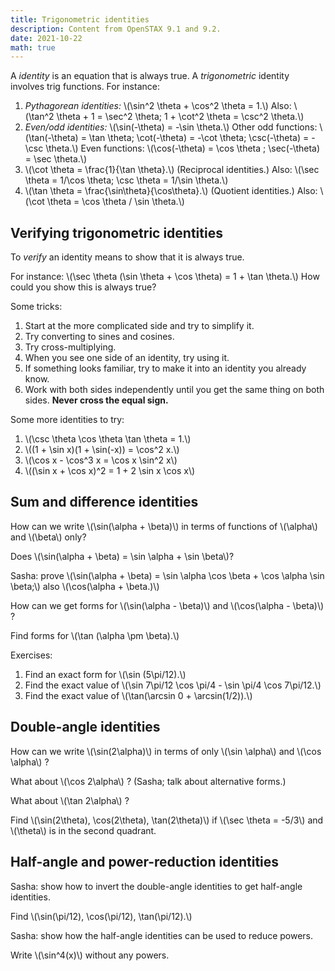 ```yaml
---
title: Trigonometric identities
description: Content from OpenSTAX 9.1 and 9.2.
date: 2021-10-22
math: true
---
```


A *identity* is an equation that is always true. A *trigonometric* identity involves trig functions.
For instance:
1. *Pythagorean identities:* \\(\sin^2 \theta + \cos^2 \theta = 1.\\)
  Also: \\(\tan^2 \theta + 1 = \sec^2 \theta; 1 + \cot^2 \theta = \csc^2 \theta.\\)
2. *Even/odd identities:* \\(\sin(-\theta) = -\sin \theta.\\)
    Other odd functions: \\(\tan(-\theta) = \tan \theta; \cot(-\theta) = -\cot \theta; \csc(-\theta) = -\csc \theta.\\)
    Even functions: \\(\cos(-\theta) = \cos \theta ; \sec(-\theta) = \sec \theta.\\)
3. \\(\cot \theta = \frac{1}{\tan \theta}.\\) (Reciprocal identities.)
  Also: \\(\sec \theta = 1/\cos \theta; \csc \theta = 1/\sin \theta.\\)
4. \\(\tan \theta = \frac{\sin\theta}{\cos\theta}.\\) (Quotient identities.)
  Also: \\(\cot \theta = \cos \theta / \sin \theta.\\)

## Verifying trigonometric identities

To *verify* an identity means to show that it is always true.

For instance: \\(\sec \theta (\sin \theta + \cos \theta) = 1 + \tan \theta.\\)
How could you show this is always true?

Some tricks:
1. Start at the more complicated side and try to simplify it.
2. Try converting to sines and cosines.
3. Try cross-multiplying.
4. When you see one side of an identity, try using it.
5. If something looks familiar, try to make it into an identity you already know.
6. Work with both sides independently until you get the same thing on both sides. **Never cross the equal sign.**

Some more identities to try:
1. \\(\csc \theta \cos \theta \tan \theta = 1.\\)
2. \\((1 + \sin x)(1 + \sin(-x)) = \cos^2 x.\\)  
3. \\(\cos x - \cos^3 x = \cos x \sin^2 x\\)
4. \\((\sin x + \cos x)^2 = 1 + 2 \sin x \cos x\\)

## Sum and difference identities
How can we write \\(\sin(\alpha + \beta)\\) in terms of functions of \\(\alpha\\) and \\(\beta\\) only?

Does \\(\sin(\alpha + \beta) = \sin \alpha + \sin \beta\\)?

Sasha: prove \\(\sin(\alpha + \beta) = \sin \alpha \cos \beta + \cos \alpha \sin \beta;\\) also \\(\cos(\alpha + \beta.)\\)

How can we get forms for \\(\sin(\alpha - \beta)\\) and \\(\cos(\alpha - \beta)\\) ?

Find forms for \\(\tan (\alpha \pm \beta).\\)

Exercises:

1.  Find an exact form for \\(\sin (5\pi/12).\\)
2.  Find the exact value of \\(\sin 7\pi/12 \cos \pi/4 - \sin \pi/4 \cos 7\pi/12.\\)
3.  Find the exact value of \\(\tan(\arcsin 0 + \arcsin(1/2)).\\)

## Double-angle identities

How can we write \\(\sin(2\alpha)\\) in terms of only \\(\sin \alpha\\) and \\(\cos \alpha\\) ?

What about \\(\cos 2\alpha\\) ? (Sasha; talk about alternative forms.)

What about \\(\tan 2\alpha\\) ?

Find \\(\sin(2\theta), \cos(2\theta), \tan(2\theta)\\) if \\(\sec \theta = -5/3\\) and \\(\theta\\) is in the second quadrant.

## Half-angle and power-reduction identities

Sasha: show how to invert the double-angle identities to get half-angle identities.

Find \\(\sin(\pi/12), \cos(\pi/12), \tan(\pi/12).\\)

Sasha: show how the half-angle identities can be used to reduce powers.

Write \\(\sin^4(x)\\) without any powers.
